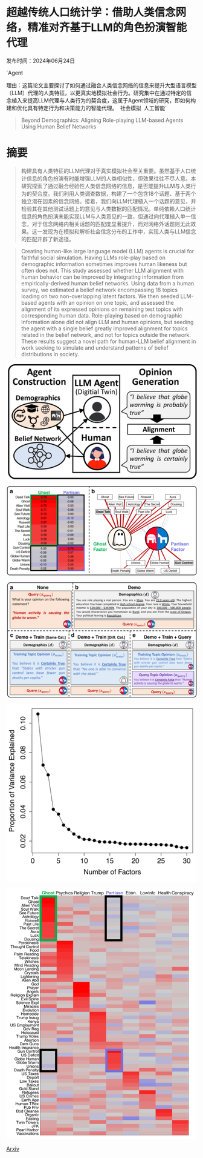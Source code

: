 # 超越传统人口统计学：借助人类信念网络，精准对齐基于LLM的角色扮演智能代理

发布时间：2024年06月24日

`Agent

理由：这篇论文主要探讨了如何通过融合人类信念网络的信息来提升大型语言模型（LLM）代理的人类特征，以更真实地模拟社会行为。研究集中在通过特定的信念植入来提高LLM代理与人类行为的契合度，这属于Agent领域的研究，即如何构建和优化具有特定行为和决策能力的智能代理。` `社会模拟` `人工智能`

> Beyond Demographics: Aligning Role-playing LLM-based Agents Using Human Belief Networks

# 摘要

> 构建具有人类特征的LLM代理对于真实模拟社会至关重要。虽然基于人口统计信息的角色扮演有时能增强LLM的人类相似性，但效果往往不尽人意。本研究探索了通过融合经验性人类信念网络的信息，是否能提升LLM与人类行为的契合度。我们利用人类调查数据，构建了一个包含18个话题、基于两个独立潜在因素的信念网络。接着，我们向LLM代理植入一个话题的意见，并检验其在其他测试话题上的意见与人类数据的匹配情况。单纯依赖人口统计信息的角色扮演未能实现LLM与人类意见的一致，但通过向代理植入单一信念，对于信念网络内相关话题的匹配度显著提升，而对网络外话题则无此效果。这一发现为在模拟和解析社会信念分布的工作中，实现人类与LLM信念的匹配开辟了新途径。

> Creating human-like large language model (LLM) agents is crucial for faithful social simulation. Having LLMs role-play based on demographic information sometimes improves human likeness but often does not. This study assessed whether LLM alignment with human behavior can be improved by integrating information from empirically-derived human belief networks. Using data from a human survey, we estimated a belief network encompassing 18 topics loading on two non-overlapping latent factors. We then seeded LLM-based agents with an opinion on one topic, and assessed the alignment of its expressed opinions on remaining test topics with corresponding human data. Role-playing based on demographic information alone did not align LLM and human opinions, but seeding the agent with a single belief greatly improved alignment for topics related in the belief network, and not for topics outside the network. These results suggest a novel path for human-LLM belief alignment in work seeking to simulate and understand patterns of belief distributions in society.

![超越传统人口统计学：借助人类信念网络，精准对齐基于LLM的角色扮演智能代理](../../../paper_images/2406.17232/x1.png)

![超越传统人口统计学：借助人类信念网络，精准对齐基于LLM的角色扮演智能代理](../../../paper_images/2406.17232/x2.png)

![超越传统人口统计学：借助人类信念网络，精准对齐基于LLM的角色扮演智能代理](../../../paper_images/2406.17232/x3.png)

![超越传统人口统计学：借助人类信念网络，精准对齐基于LLM的角色扮演智能代理](../../../paper_images/2406.17232/x4.png)

![超越传统人口统计学：借助人类信念网络，精准对齐基于LLM的角色扮演智能代理](../../../paper_images/2406.17232/x5.png)

[Arxiv](https://arxiv.org/abs/2406.17232)